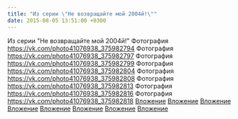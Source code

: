 ```yaml
---
title: "Из серии \"Не возвращайте мой 2004й!\""
date: 2015-08-05 13:51:00 +0300
---
```


Из серии "Не возвращайте мой 2004й!"
Фотография
<a class="vk-attach" href="https://vk.com/photo41076938_375982794">https://vk.com/photo41076938_375982794</a>
Фотография
<a class="vk-attach" href="https://vk.com/photo41076938_375982797">https://vk.com/photo41076938_375982797</a>
Фотография
<a class="vk-attach" href="https://vk.com/photo41076938_375982799">https://vk.com/photo41076938_375982799</a>
Фотография
<a class="vk-attach" href="https://vk.com/photo41076938_375982804">https://vk.com/photo41076938_375982804</a>
Фотография
<a class="vk-attach" href="https://vk.com/photo41076938_375982808">https://vk.com/photo41076938_375982808</a>
Фотография
<a class="vk-attach" href="https://vk.com/photo41076938_375982813">https://vk.com/photo41076938_375982813</a>
Фотография
<a class="vk-attach" href="https://vk.com/photo41076938_375982816">https://vk.com/photo41076938_375982816</a>
Фотография
<a class="vk-attach" href="https://vk.com/photo41076938_375982818">https://vk.com/photo41076938_375982818</a>
<a class="vk-attach" href="https://vk.com/photo41076938_375982794">Вложение</a>
<a class="vk-attach" href="https://vk.com/photo41076938_375982797">Вложение</a>
<a class="vk-attach" href="https://vk.com/photo41076938_375982799">Вложение</a>
<a class="vk-attach" href="https://vk.com/photo41076938_375982804">Вложение</a>
<a class="vk-attach" href="https://vk.com/photo41076938_375982808">Вложение</a>
<a class="vk-attach" href="https://vk.com/photo41076938_375982813">Вложение</a>
<a class="vk-attach" href="https://vk.com/photo41076938_375982816">Вложение</a>
<a class="vk-attach" href="https://vk.com/photo41076938_375982818">Вложение</a>
